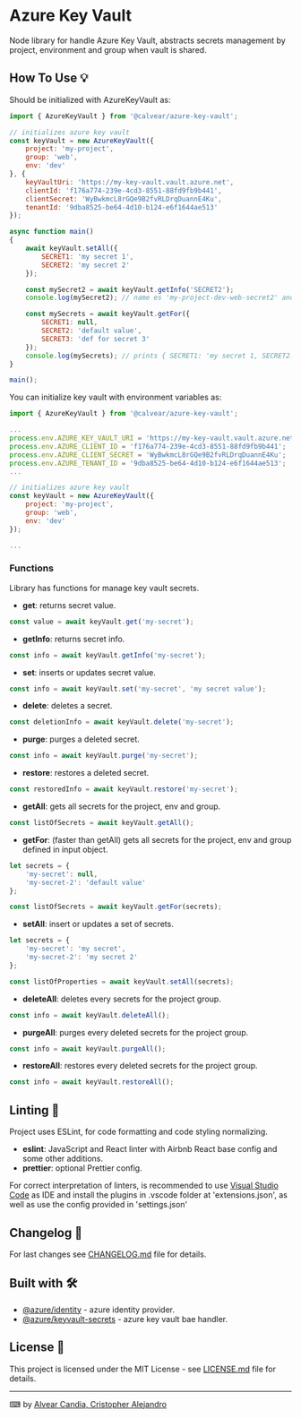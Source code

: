 # Azure Key Vault

Node library for handle Azure Key Vault, abstracts secrets management by project, environment and group when vault is shared.

## How To Use 💡

Should be initialized with AzureKeyVault as:
```javascript
import { AzureKeyVault } from '@calvear/azure-key-vault';

// initializes azure key vault
const keyVault = new AzureKeyVault({
    project: 'my-project',
    group: 'web',
	env: 'dev'
}, {
    keyVaultUri: 'https://my-key-vault.vault.azure.net',
    clientId: 'f176a774-239e-4cd3-8551-88fd9fb9b441',
    clientSecret: 'WyBwkmcL8rGQe9B2fvRLDrqDuannE4Ku',
    tenantId: '9dba8525-be64-4d10-b124-e6f1644ae513'
});

async function main()
{
    await keyVault.setAll({
		SECRET1: 'my secret 1',
		SECRET2: 'my secret 2'
	});

    const mySecret2 = await keyVault.getInfo('SECRET2');
	console.log(mySecret2); // name es 'my-project-dev-web-secret2' and value 'my secret 2'

    const mySecrets = await keyVault.getFor({
		SECRET1: null,
		SECRET2: 'default value',
		SECRET3: 'def for secret 3'
	});
	console.log(mySecrets); // prints { SECRET1: 'my secret 1, SECRET2: 'my secret 2', SECRET3: 'def for secret 3' }
}

main();
```

You can initialize key vault with environment variables as:
```javascript
import { AzureKeyVault } from '@calvear/azure-key-vault';

...
process.env.AZURE_KEY_VAULT_URI = 'https://my-key-vault.vault.azure.net';
process.env.AZURE_CLIENT_ID = 'f176a774-239e-4cd3-8551-88fd9fb9b441';
process.env.AZURE_CLIENT_SECRET = 'WyBwkmcL8rGQe9B2fvRLDrqDuannE4Ku';
process.env.AZURE_TENANT_ID = '9dba8525-be64-4d10-b124-e6f1644ae513';
...

// initializes azure key vault
const keyVault = new AzureKeyVault({
    project: 'my-project',
    group: 'web',
	env: 'dev'
});

...
```

### Functions

Library has functions for manage key vault secrets.

- **get**: returns secret value.
```javascript
const value = await keyVault.get('my-secret');
```
- **getInfo**: returns secret info.
```javascript
const info = await keyVault.getInfo('my-secret');
```
- **set**: inserts or updates secret value.
```javascript
const info = await keyVault.set('my-secret', 'my secret value');
```
- **delete**: deletes a secret.
```javascript
const deletionInfo = await keyVault.delete('my-secret');
```
- **purge**: purges a deleted secret.
```javascript
const info = await keyVault.purge('my-secret');
```
- **restore**: restores a deleted secret.
```javascript
const restoredInfo = await keyVault.restore('my-secret');
```
- **getAll**: gets all secrets for the project, env and group.
```javascript
const listOfSecrets = await keyVault.getAll();
```
- **getFor**: (faster than getAll) gets all secrets for the project, env and group defined in input object.
```javascript
let secrets = {
    'my-secret': null,
    'my-secret-2': 'default value'
};

const listOfSecrets = await keyVault.getFor(secrets);
```
- **setAll**: insert or updates a set of secrets.
```javascript
let secrets = {
    'my-secret': 'my secret',
    'my-secret-2': 'my secret 2'
};

const listOfProperties = await keyVault.setAll(secrets);
```
- **deleteAll**: deletes every secrets for the project group.
```javascript
const info = await keyVault.deleteAll();
```
- **purgeAll**: purges every deleted secrets for the project group.
```javascript
const info = await keyVault.purgeAll();
```
- **restoreAll**: restores every deleted secrets for the project group.
```javascript
const info = await keyVault.restoreAll();
```


## Linting 🧿

Project uses ESLint, for code formatting and code styling normalizing.

- **eslint**: JavaScript and React linter with Airbnb React base config and some other additions.
- **prettier**: optional Prettier config.

For correct interpretation of linters, is recommended to use [Visual Studio Code](https://code.visualstudio.com/) as IDE and install the plugins in .vscode folder at 'extensions.json', as well as use the config provided in 'settings.json'

## Changelog 📄

For last changes see [CHANGELOG.md](CHANGELOG.md) file for details.

## Built with 🛠️

- [@azure/identity](https://www.npmjs.com/package/@azure/identity) - azure identity provider.
- [@azure/keyvault-secrets](https://www.npmjs.com/package/@azure/keyvault-secrets) - azure key vault bae handler.

## License 📄

This project is licensed under the MIT License - see [LICENSE.md](LICENSE.md) file for details.

---

⌨ by [Alvear Candia, Cristopher Alejandro](https://github.com/calvear93)
